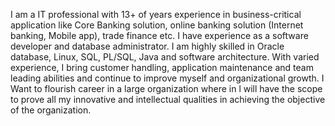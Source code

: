 I am a IT professional with 13+ of years experience in business-critical application like Core Banking solution, online banking solution (Internet banking, Mobile app), trade finance etc. I have experience as a software developer and database administrator. I am highly skilled in Oracle database, Linux, SQL, PL/SQL, Java and software architecture. With varied experience, I bring customer handling, application maintenance and team leading abilities and continue to improve myself and organizational growth. I Want to flourish career in a large organization where in l will have the scope to prove all my innovative and intellectual qualities in achieving the objective of the organization.

<!---
mizan915/mizan915 is a ✨ special ✨ repository because its `README.md` (this file) appears on your GitHub profile.
You can click the Preview link to take a look at your changes.
--->
